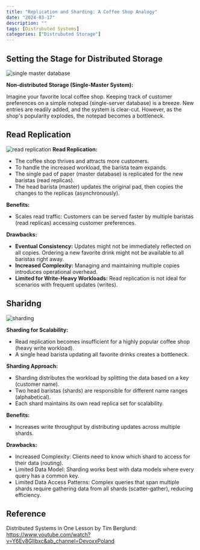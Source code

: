 ```yaml
---
title: "Replication and Sharding: A Coffee Shop Analogy"
date: "2024-03-17"
description: ""
tags: [Distrubuted Systems]
categories: ["Distrubuted Storage"]
---
```


## Setting the Stage for Distributed Storage
![single master database](/images/2-single-master-db.png)

**Non-distributed Storage (Single-Master System):**

Imagine your favorite local coffee shop. Keeping track of customer preferences on a simple notepad (single-server database) is a breeze. New entries are readily added, and the system is clear-cut. However, as the shop's popularity explodes, the notepad becomes a bottleneck.

## Read Replication
![read replication](/images/read-replication.png)
**Read Replication:**

* The coffee shop thrives and attracts more customers.
* To handle the increased workload, the barista team expands.
* The single pad of paper (master database) is replicated for the new baristas (read replicas).
* The head barista (master) updates the original pad, then copies the changes to the replicas (asynchronously).

**Benefits:**

* Scales read traffic: Customers can be served faster by multiple baristas (read replicas) accessing customer preferences.

**Drawbacks:**

* **Eventual Consistency:** Updates might not be immediately reflected on all copies. Ordering a new favorite drink might not be available to all baristas right away.
* **Increased Complexity:** Managing and maintaining multiple copies introduces operational overhead.
* **Limited for Write-Heavy Workloads:** Read replication is not ideal for scenarios with frequent updates (writes).



## Sharidng
![sharding](/images/sharding.png)

**Sharding for Scalability:**

* Read replication becomes insufficient for a highly popular coffee shop (heavy write workload).
* A single head barista updating all favorite drinks creates a bottleneck.

**Sharding Approach:**

* Sharding distributes the workload by splitting the data based on a key (customer name).
* Two head baristas (shards) are responsible for different name ranges (alphabetical).
* Each shard maintains its own read replica set for scalability.

**Benefits:**

* Increases write throughput by distributing updates across multiple shards.

**Drawbacks:**

* Increased Complexity: Clients need to know which shard to access for their data (routing).
* Limited Data Model: Sharding works best with data models where every query has a common key.
* Limited Data Access Patterns: Complex queries that span multiple shards require gathering data from all shards (scatter-gather), reducing efficiency.

## Reference

Distributed Systems in One Lesson by Tim Berglund: https://www.youtube.com/watch?v=Y6Ev8GIlbxc&ab_channel=DevoxxPoland
